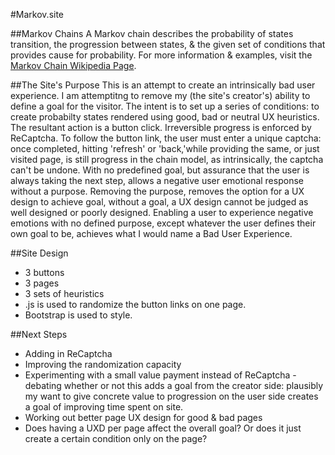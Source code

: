 #Markov.site

##Markov Chains
A Markov chain describes the probability of states transition, the progression between states, & the given set of conditions that provides cause for probability. For more information & examples, visit the [Markov Chain Wikipedia Page](http://en.wikipedia.org/wiki/Examples_of_Markov_chains "Markov Chain Wikipedia Page").

##The Site's Purpose
This is an attempt to create an intrinsically bad user experience. I am attemptitng to remove my (the site's creator's) ability to define a goal for the visitor.
The intent is to set up a series of conditions: to create probabilty states rendered using good, bad or neutral UX heuristics. The resultant action is a button click. Irreversible progress is enforced by ReCaptcha. To follow the button link, the user must enter a unique captcha: once completed, hitting 'refresh' or 'back,'while providing the same, or just visited page, is still progress in the chain model, as intrinsically, the captcha can't be undone. 
With no predefined goal, but assurance that the user is always taking the next step, allows a negative user emotional response without a purpose. Removing the purpose, removes the option for a UX design to achieve goal, without a goal, a UX design cannot be judged as well designed or poorly designed.
Enabling a user to experience negative emotions with no defined purpose, except whatever the user defines their own goal to be, achieves what I would name a Bad User Experience.

##Site Design
- 3 buttons
- 3 pages
- 3 sets of heuristics
- .js is used to randomize the button links on one page.
- Bootstrap is used to style.

##Next Steps
- Adding in ReCaptcha
- Improving the randomization capacity
- Experimenting with a small value payment instead of ReCaptcha - debating whether or not this adds a goal from the creator side: plausibly my want to give concrete value to progression on the user side creates a goal of improving time spent on site.
- Working out better page UX design for good & bad pages
- Does having a UXD per page affect the overall goal? Or does it just create a certain condition only on the page?
